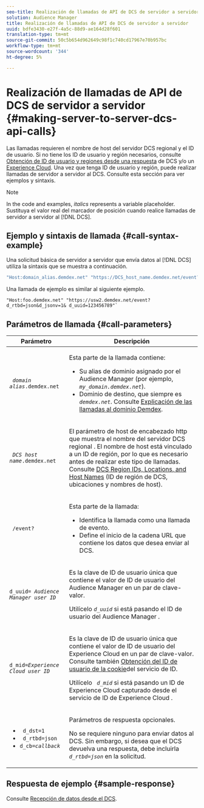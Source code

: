 ```yaml
---
seo-title: Realización de llamadas de API de DCS de servidor a servidor
solution: Audience Manager
title: Realización de llamadas de API de DCS de servidor a servidor
uuid: bdfe3430-e27f-4a5c-88d9-ae164d28f601
translation-type: tm+mt
source-git-commit: 50c5b654d962649c98f1c740cd17967e70b957bc
workflow-type: tm+mt
source-wordcount: '344'
ht-degree: 5%

---
```



# Realización de llamadas de API de DCS de servidor a servidor {#making-server-to-server-dcs-api-calls}

Las llamadas requieren el nombre de host del servidor DCS regional y el ID de usuario. Si no tiene los ID de usuario y región necesarios, consulte [Obtención de ID de usuario y regiones desde una respuesta](/help/using/api/dcs-intro/dcs-s2s/dcs-aam-ids.md) de DCS y/o un [Experience Cloud](/help/using/api/dcs-intro/dcs-s2s/dcs-mcid-ids.md). Una vez que tenga ID de usuario y región, puede realizar llamadas de servidor a servidor al DCS. Consulte esta sección para ver ejemplos y sintaxis.

>[!NOTE]
>
>In the code and examples, *italics* represents a variable placeholder. Sustituya el valor real del marcador de posición cuando realice llamadas de servidor a servidor al [!DNL DCS].

## Ejemplo y sintaxis de llamada {#call-syntax-example}

Una solicitud básica de servidor a servidor que envía datos al [!DNL DCS] utiliza la sintaxis que se muestra a continuación.

```js
"Host:domain_alias.demdex.net" "https://DCS_host_name.demdex.net/event?d_rtbd=json&d_jsonv=1&d_uuid=userID
```

Una llamada de ejemplo es similar al siguiente ejemplo.

```
"Host:foo.demdex.net" "https://usw2.demdex.net/event?d_rtbd=json&d_jsonv=1& d_uuid=123456789"`
```

## Parámetros de llamada {#call-parameters}

<table id="table_3AF4466009B64F0C9CBE7904A4096E0C"> 
 <thead> 
  <tr> 
   <th colname="col1" class="entry"> Parámetro </th> 
   <th colname="col2" class="entry"> Descripción </th> 
  </tr> 
 </thead>
 <tbody> 
  <tr> 
   <td colname="col1"> <p><code> <i>domain alias</i>.demdex.net</code> </p> </td> 
   <td colname="col2"> <p>Esta parte de la llamada contiene: </p> <p> 
     <ul id="ul_3EDA9C7BA6794D06BCB07A75A9BD2372"> 
      <li id="li_74624CA78D6F4536A8164AE1FA1DECB9">Su alias de dominio asignado por <span class="keyword"> el Audience Manager</span> (por ejemplo, <i><code> my_domain.demdex.net</code></i>). </li> 
      <li id="li_08ABE91CA247403AA480B3FB4BEF83BA">Dominio de destino, que siempre es <i><code> demdex.net</code></i>. Consulte <a href="../../../reference/demdex-calls.md">Explicación de las llamadas al dominio Demdex</a>. </li> 
     </ul> </p> </td> 
  </tr> 
  <tr> 
   <td colname="col1"> <p><code> <i>DCS host name</i>.demdex.net</code> </p> </td> 
   <td colname="col2"> <p>El parámetro de host de encabezado http que muestra el nombre del servidor DCS <span class="wintitle"> regional</span> . El nombre de host está vinculado a un ID de región, por lo que es necesario antes de realizar este tipo de llamadas. Consulte <a href="../../../api/dcs-intro/dcs-api-reference/dcs-regions.md">DCS Region IDs, Locations, and Host Names</a> (ID de región de DCS, ubicaciones y nombres de host). </p> </td> 
  </tr> 
  <tr> 
   <td colname="col1"> <p><code> /event?</code> </p> </td> 
   <td colname="col2"> <p>Esta parte de la llamada: </p> <p> 
     <ul id="ul_6332444A305A4F12A7CBE471CA508516"> 
      <li id="li_1C5C111B2B0E4621B3FC0C20D6516041">Identifica la llamada como una llamada de evento. </li> 
      <li id="li_DBCE9B1C70604A629ECD7AC0A9052198">Define el inicio de la cadena URL que contiene los datos que desea enviar al DCS. </li> 
     </ul> </p> </td> 
  </tr> 
  <tr> 
   <td colname="col1"> <p><code>d_uuid= <i>Audience Manager user ID</i></code> </p> </td> 
   <td colname="col2"> <p>Es la clave de ID de usuario única que contiene el valor de ID de usuario del <span class="keyword"> Audience Manager</span> en un par de clave-valor. </p> <p>Utilícelo <code><i>d_uuid</i></code> si está pasando el ID de usuario del <span class="keyword"> Audience Manager</span> . </p> </td>
  </tr> 
  <tr> 
   <td colname="col1"> <p><code>d_mid=<i>Experience Cloud user ID</i></code> </p> </td> 
   <td colname="col2"> <p>Es la clave de ID de usuario única que contiene el valor de ID de usuario del <span class="keyword"> Experience Cloud</span> en un par de clave-valor. Consulte también <a href="../../../api/dcs-intro/dcs-s2s/dcs-mcid-ids.md#get-user-ids-from-service-cookie"> Obtención del ID de usuario de la cookie</a>del servicio de ID. </p> <p>Utilícelo <i><code> d_mid</code></i> si está pasando un ID de <span class="keyword"> Experience Cloud</span> capturado desde el servicio de ID de <span class="keyword"> Experience Cloud</span> . </p> </td> 
  </tr> 
  <tr> 
   <td colname="col1"> <p> 
     <ul id="ul_36E2C1A0538D4D2C94DFC1335720A524"> 
      <li id="li_8902EED431CE4F0189A94868FA52DB1F"><code> d_dst=1</code> </li> 
      <li id="li_4B6B29499D444E31808DE0A9AA0442D0"><code> d_rtbd=json</code> </li> 
      <li id="li_3430CD0438604B83BE6437E6EC480816"><code>d_cb=<i>callback</i></code> </li> 
     </ul> </p> </td> 
   <td colname="col2"> <p>Parámetros de respuesta opcionales. </p> <p> No se requiere ninguno para enviar datos al <span class="wintitle"> DCS</span>. Sin embargo, si desea que el <span class="wintitle"> DCS</span> devuelva una respuesta, debe incluirla <i><code> d_rtbd=json</code></i> en la solicitud. </p> </td> 
  </tr> 
 </tbody> 
</table>

## Respuesta de ejemplo {#sample-response}

Consulte [Recepción de datos desde el DCS](../../../api/dcs-intro/dcs-event-calls/dcs-url-receive.md).
